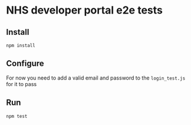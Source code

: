 # NHS developer portal e2e tests

## Install
`npm install`

## Configure
For now you need to add a valid email and password to the `login_test.js` for it to pass

## Run
`npm test`
